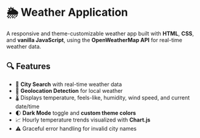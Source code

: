 # 🌦️ Weather Application

A responsive and theme-customizable weather app built with **HTML**, **CSS**, and **vanilla JavaScript**, using the **OpenWeatherMap API** for real-time weather data.

## 🔍 Features

- 🔎 **City Search** with real-time weather data  
- 📍 **Geolocation Detection** for local weather  
- 🌡️ Displays temperature, feels-like, humidity, wind speed, and current date/time  
- 🌓 **Dark Mode** toggle and **custom theme colors**  
- 📈 Hourly temperature trends visualized with **Chart.js**  
- ⚠️ Graceful error handling for invalid city names
